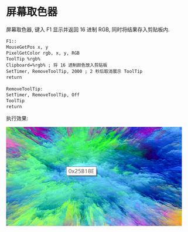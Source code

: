 # 屏幕取色器

屏幕取色器, 键入 F1 显示并返回 16 进制 RGB, 同时将结果存入剪贴板内.

```ahk
F1::
MouseGetPos x, y
PixelGetColor rgb, x, y, RGB
ToolTip %rgb%
Clipboard=%rgb% ; 将 16 进制颜色放入剪贴板
SetTimer, RemoveToolTip, 2000 ; 2 秒后取消展示 ToolTip
return

RemoveToolTip:
SetTimer, RemoveToolTip, Off
ToolTip
return
```

执行效果:

![img](/img/ahk/color/color.png)
